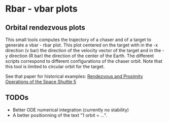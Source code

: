 # Rbar - vbar plots

## Orbital rendezvous plots

This small tools computes the trajectory of a chaser and of a target to generate a vbar - rbar plot.
This plot centered on the target with in the -x direction (v bar) the direction of the velocity vector of the target and in the -y direction (R bar) the direction of the center of the Earth.
The different scripts correspond to different configurations of the chaser orbit. 
Note that this tool is limited to circular orbit for the target.

See that paper for historical examples: [Rendezvous and Proximity Operations of the Space Shuttle 5](https://ntrs.nasa.gov/archive/nasa/casi.ntrs.nasa.gov/20070018243.pdf)

## TODOs

- Better ODE numerical integration (currently no stability)
- A better positionning of the text "1 orbit = ...".
